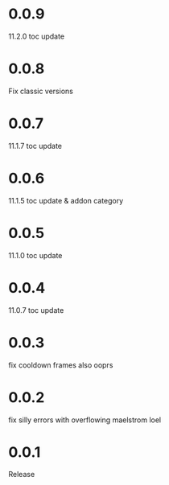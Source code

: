 # 0.0.9

11.2.0 toc update

# 0.0.8

Fix classic versions

# 0.0.7

11.1.7 toc update

# 0.0.6

11.1.5 toc update & addon category

# 0.0.5

11.1.0 toc update

# 0.0.4

11.0.7 toc update

# 0.0.3

fix cooldown frames also ooprs

# 0.0.2

fix silly errors with overflowing maelstrom loel

# 0.0.1

Release